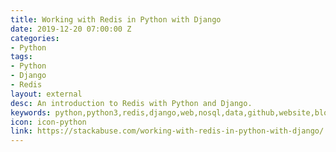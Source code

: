 ```yaml
---
title: Working with Redis in Python with Django
date: 2019-12-20 07:00:00 Z
categories:
- Python
tags:
- Python
- Django
- Redis
layout: external
desc: An introduction to Redis with Python and Django.
keywords: python,python3,redis,django,web,nosql,data,github,website,blog,easy
icon: icon-python
link: https://stackabuse.com/working-with-redis-in-python-with-django/
---
```


